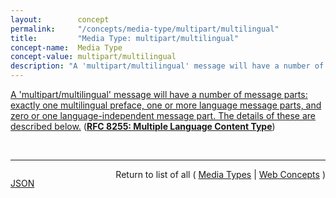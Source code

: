 ```yaml
---
layout:        concept
permalink:     "/concepts/media-type/multipart/multilingual"
title:         "Media Type: multipart/multilingual"
concept-name:  Media Type
concept-value: multipart/multilingual
description: "A 'multipart/multilingual' message will have a number of message parts: exactly one multilingual preface, one or more language message parts, and zero or one language-independent message part. The details of these are described below."
---
```


[A 'multipart/multilingual' message will have a number of message parts: exactly one multilingual preface, one or more language message parts, and zero or one language-independent message part. The details of these are described below.](http://tools.ietf.org/html/rfc8255#section-3 "Read documentation for Media Type &#34;multipart/multilingual&#34;") (**[RFC 8255: Multiple Language Content Type](/specs/IETF/RFC/8255 "This document defines the 'multipart/multilingual' content type, which is an addition to the Multipurpose Internet Mail Extensions (MIME) standard. This content type makes it possible to send one message that contains multiple language versions of the same information. The translations would be identified by a language tag and selected by the email client based on a user's language settings.")**)

<br/>
<hr/>

<p style="float : left"><a href="./multipart/multilingual.json" title="JSON representing this particular Web Concept value">JSON</a></p>
<p style="text-align: right">Return to list of all ( <a href="../media-type/">Media Types</a> | <a href="../">Web Concepts</a> )</p>
